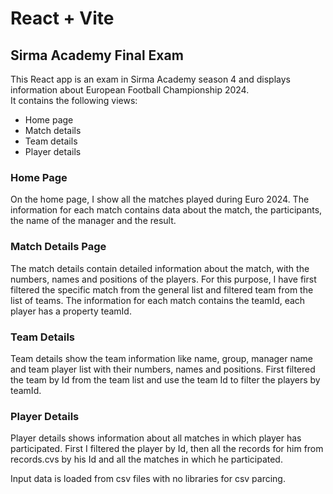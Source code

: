 # React + Vite 
## Sirma Academy Final Exam

This React app is an exam in Sirma Academy season 4 and displays information about European Football Championship 2024. \
It contains the following views:
- Home page
- Match details
- Team details
- Player details
 
### Home Page
On the home page, I show all the matches played during Euro 2024. The information for each match contains data about the match, the participants, the name of the manager and the result.
 
### Match Details Page 
The match details contain detailed information about the match, with the numbers, names and positions of the players. For this purpose, I have first filtered the specific match from the general list and filtered team from the list of teams. The information for each match contains the teamId, each player has a property teamId.
 
### Team Details
Team details show the team information like name, group, manager name and team player list with their numbers, names and positions. First filtered the team by Id from the team list and use the team Id to filter the players by teamId.

### Player Details
Player details shows information about all matches in which player has participated. First I filtered the player by Id, then all the records for him from records.cvs by his Id and all the matches in which he participated.
 
Input data is loaded from csv files with no libraries for csv parcing.
